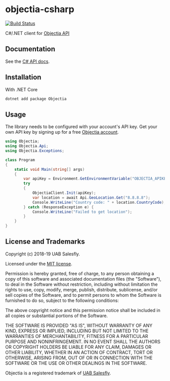 # objectia-csharp
[![Build Status](https://travis-ci.org/objectia/objectia-csharp.svg?branch=master)](https://travis-ci.org/objectia/objectia-csharp)

C#/.NET client for [Objectia API](https://objectia.com)

 
## Documentation

See the [C# API docs](https://docs.objectia.com/guide/csharp.html).


## Installation

With .NET Core 

```bash
dotnet add package Objectia
```    


## Usage

The library needs to be configured with your account's API key. Get your own API key by signing up for a free [Objectia account](https://objectia.com).

```csharp
using Objectia;
using Objectia.Api;
using Objectia.Exceptions;

class Program 
{
    static void Main(string[] args)
    {
        var apiKey = Environment.GetEnvironmentVariable("OBJECTIA_APIKEY");
        try 
        {
            ObjectiaClient.Init(apiKey);
            var location = await Api.GeoLocation.Get("8.8.8.8"); 
            Console.WriteLine("Country code: " + location.CountryCode);
        } catch (ResponseException e) {
            Console.WriteLine("Failed to get location");
        }
    }
}
```


## License and Trademarks

Copyright (c) 2018-19 UAB Salesfly.

Licensed under the [MIT license](https://en.wikipedia.org/wiki/MIT_License). 

Permission is hereby granted, free of charge, to any person obtaining a copy
of this software and associated documentation files (the "Software"), to deal
in the Software without restriction, including without limitation the rights
to use, copy, modify, merge, publish, distribute, sublicense, and/or sell
copies of the Software, and to permit persons to whom the Software is
furnished to do so, subject to the following conditions:

The above copyright notice and this permission notice shall be included in all
copies or substantial portions of the Software.

THE SOFTWARE IS PROVIDED "AS IS", WITHOUT WARRANTY OF ANY KIND, EXPRESS OR
IMPLIED, INCLUDING BUT NOT LIMITED TO THE WARRANTIES OF MERCHANTABILITY,
FITNESS FOR A PARTICULAR PURPOSE AND NONINFRINGEMENT. IN NO EVENT SHALL THE
AUTHORS OR COPYRIGHT HOLDERS BE LIABLE FOR ANY CLAIM, DAMAGES OR OTHER
LIABILITY, WHETHER IN AN ACTION OF CONTRACT, TORT OR OTHERWISE, ARISING FROM,
OUT OF OR IN CONNECTION WITH THE SOFTWARE OR THE USE OR OTHER DEALINGS IN THE
SOFTWARE.

Objectia is a registered trademark of [UAB Salesfly](https://www.salesfly.com). 